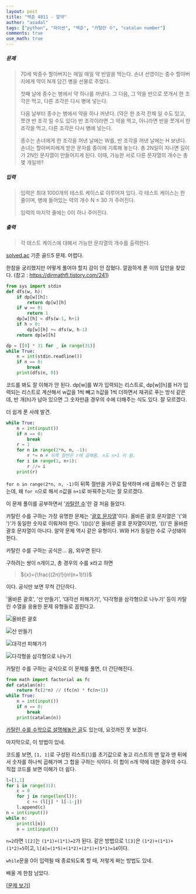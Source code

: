 ```yaml
---
layout: post
title: "백준 4811 - 알약"
author: "asadal"
tags: ["python", "파이썬", "백준", "카탈란 수", "catalan number"]
comments: true
use_math: true
---
```


##### 문제

>70세 박종수 할아버지는 매일 매일 약 반알을 먹는다. 손녀 선영이는 종수 할아버지에게 약이 N개 담긴 병을 선물로 주었다.
>
>첫째 날에 종수는 병에서 약 하나를 꺼낸다. 그 다음, 그 약을 반으로 쪼개서 한 조각은 먹고, 다른 조각은 다시 병에 넣는다.
>
>다음 날부터 종수는 병에서 약을 하나 꺼낸다. (약은 한 조각 전체 일 수도 있고, 쪼갠 반 조각 일 수도 있다) 반 조각이라면 그 약을 먹고, 아니라면 반을 쪼개서 한 조각을 먹고, 다른 조각은 다시 병에 넣는다.
>
>종수는 손녀에게 한 조각을 꺼낸 날에는 W를, 반 조각을 꺼낸 날에는 H 보낸다. 손녀는 할아버지에게 받은 문자를 종이에 기록해 놓는다. 총 2N일이 지나면 길이가 2N인 문자열이 만들어지게 된다. 이때, 가능한 서로 다른 문자열의 개수는 총 몇 개일까?

##### 입력

>입력은 최대 1000개의 테스트 케이스로 이루어져 있다. 각 테스트 케이스는 한 줄이며, 병에 들어있는 약의 개수 N ≤ 30 가 주어진다.
>
>입력의 마지막 줄에는 0이 하나 주어진다.

##### 출력

> 각 테스트 케이스에 대해서 가능한 문자열의 개수를 출력한다.

[solved.ac](https://solved.ac/) 기준 골드5 문제. 어렵다.

한참을 궁리했지만 어떻게 풀어야 할지 감이 안 잡혔다. 깔끔하게 푼 이의 답안을 찾았다. (참고 : https://dirmathfl.tistory.com/241)

```python
from sys import stdin
def dfs(w, h):
    if dp[w][h]:
        return dp[w][h]
    if w == 0:
        return 1
    dp[w][h] = dfs(w-1, h+1)
    if h > 0:
        dp[w][h] += dfs(w, h-1)
    return dp[w][h]

dp = [[0] * 31 for _ in range(31)]
while True:
    n = int(stdin.readline())
    if n == 0:
        break
    print(dfs(n, 0))
```

코드를 봐도 잘 이해가 안 된다. dp\[w]를 W가 입력되는 리스트로, dp\[w]\[h]를 H가 입력되는 리스트로 계산해서 w값을 1씩 빼고 h값을 1씩 더하면서 재귀로 푸는 방식 같은데, 반 개(h)가 남아 있으면 그 숫자만큼 경우의 수에 더해주는 식도 있다. 잘 모르겠다.

더 쉽게 푼 사례 발견. 

```python
while True:
    n = int(input())
    if n == 0:
        break
    r = 1
    for n in range(2*n, n, -1):
        r *= n # 뒤쪽 절반은 r에 곱해줌. n도 n+1 이 됨.
    for i in range(1, n+1):
        r //= i
    print(r)
```

`for n in range(2*n, n, -1)`이 뒤쪽 절반을 거꾸로 탐색하며 r에 곱해주는 건 알겠는데, 왜 `for n`으로 해서 n값을 `n+1`로 바꿔주는지는 잘 모르겠다.

이 문제 풀이를 공부하면서 '[카탈란 수](https://cerulean.kkennib.com/233)'란 걸 처음 들었다.

카탈린 수를 구하는 가장 유명한 문제는 '[괄호 문자열](https://www.acmicpc.net/problem/10422)'이다. 올바른 괄호 문자열은 '('와 ')'가 동일한 숫자로 이뤄져야 한다. '(()())'은 올바른 괄호 문자열이지만, '())'은 올바른 괄호 문자열이 아니다. 알약 문제 역시 같은 유형이다. W와 H가 동일한 수로 구성돼야 한다.  

카탈린 수를 구하는 공식은… 음, 외우면 된다. 

구하려는 쌍이 n개이고, 총 경우의 수를 x라고 하면

> ${x}={\frac{(2n)!}{n!(n+1)!}}$

이다. 공식만 보면 무척 간단하다.

'올바른 괄호', '산 만들기', '대각선 피해가기', '다각형을 삼각형으로 나누기' 등이 카탈린 수열을 응용한 문제 유형들로 꼽힌다고.

![올바른 괄호](https://img1.daumcdn.net/thumb/R1280x0/?scode=mtistory2&fname=http%3A%2F%2Fcfile23.uf.tistory.com%2Fimage%2F177D92394DB61F17180850 "올바른 괄호")

![산 만들기](https://img1.daumcdn.net/thumb/R1280x0/?scode=mtistory2&fname=http%3A%2F%2Fcfile25.uf.tistory.com%2Fimage%2F140AB4394DB61F20018CE1 "산 만들기")

![대각선 피해가기](https://img1.daumcdn.net/thumb/R1280x0/?scode=mtistory2&fname=http%3A%2F%2Fcfile23.uf.tistory.com%2Fimage%2F197E65394DB61F0F151FAD "대각선 피해가기")

![다각형을 삼각형으로 나누기](https://img1.daumcdn.net/thumb/R1280x0/?scode=mtistory2&fname=http%3A%2F%2Fcfile10.uf.tistory.com%2Fimage%2F1971D54C4DB505DB044EBC "다각형을 삼각형으로 나누기")

카탈린 수를 구하는 공식으로 이 문제를 풀면, 더 간단해진다.

```python
from math import factorial as fc 
def catalan(n):
    return fc(2*n) // (fc(n) * fc(n+1))
while True:
    n = int(input())
    if n == 0:
        break
    print(catalan(n))
```

[카탈린 수를 수학으로 설명해놓은 글](https://suhak.tistory.com/77)도 있는데, 요것까진 못 보겠다.

마지막으로, 이 방법이 있네. 

코드를 보면, `[1, 1]`로 구성된 리스트(`l`)를 초기값으로 놓고 리스트의 맨 앞과 맨 뒤에서 숫자를 하나씩 곱해가며 그 합을 구하는 식이다. 이 합이 n개 약에 대한 경우의 수다. 직접 코드를 보면 이해가 더 쉽다.

```python
l=[1,1]
for i in range(31):
	c = 0
	for j in range(len(l)):
		c += (l[j] * l[-1-j])
	l.append(c)
n = int(input())
while n:
	print(l[n])
	n = int(input())
```

`n=2`라면 `l[2]`는 `(1*1)+(1*1)=2`가 된다. 같은 방법으로 `l[3]`은 `(1*2)+(1*1)+(1*2)=5`이고, `l[4]=(1*5)+(1*2)+(2*1)+(5*1)=14`이다.

`while`문을 0이 입력될 때 종료되도록 할 때, 저렇게 짜는 방법도 있네.

배울 게 한참 남았다.

[[문제 보기](https://www.acmicpc.net/problem/4811)]
